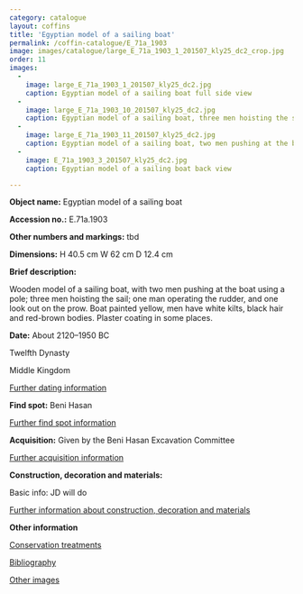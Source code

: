 ```yaml
---
category: catalogue
layout: coffins
title: 'Egyptian model of a sailing boat'
permalink: /coffin-catalogue/E_71a_1903
image: images/catalogue/large_E_71a_1903_1_201507_kly25_dc2_crop.jpg
order: 11
images: 
  -
    image: large_E_71a_1903_1_201507_kly25_dc2.jpg
    caption: Egyptian model of a sailing boat full side view 
  -
    image: large_E_71a_1903_10_201507_kly25_dc2.jpg
    caption: Egyptian model of a sailing boat, three men hoisting the sail detail 
  -
    image: large_E_71a_1903_11_201507_kly25_dc2.jpg
    caption: Egyptian model of a sailing boat, two men pushing at the boat using a pole detail
  -
    image: E_71a_1903_3_201507_kly25_dc2.jpg
    caption: Egyptian model of a sailing boat back view

---
```


**Object name:** 
Egyptian model of a sailing boat

**Accession no.:** 
E.71a.1903

**Other numbers and markings:**
tbd

**Dimensions:** 
H 40.5 cm
W 62 cm
D 12.4 cm

**Brief description:** 

Wooden model of a sailing boat, with two men pushing at the boat using a pole; three men hoisting the sail; one man operating the rudder, and one look out on the prow. Boat painted yellow, men have white kilts, black hair and red-brown bodies. Plaster coating in some places.



**Date:**
About 2120–1950 BC

Twelfth Dynasty

Middle Kingdom

[Further dating information](/catalogue_extras/E_71a_1903_dating)

**Find spot:**
Beni Hasan 

[Further find spot information](/catalogue_extras/E_71a_1903_findspot)

**Acquisition:**
Given by the Beni Hasan Excavation Committee

[Further acquisition information](/catalogue_extras/E_71a_1903_acquisition)

**Construction, decoration and materials:**

Basic info: JD will do

[Further information about construction, decoration and materials](/catalogue_extras/E_71a_1903_materials)


**Other information**

[Conservation treatments](/catalogue_extras/E_71a_1903_conservation)

[Bibliography](/catalogue_extras/E_71a_1903_bibliography)

[Other images](/catalogue_extras/E_71a_1903_imagesheet)


